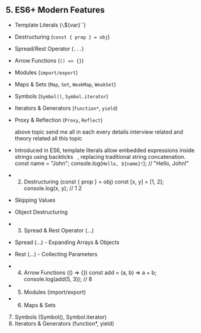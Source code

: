 
## 5. ES6+ Modern Features
- Template Literals (`\`${var}\``)
- Destructuring (`const { prop } = obj`)
- Spread/Rest Operator (`...`)
- Arrow Functions (`() => {}`)
- Modules (`import/export`)
- Maps & Sets (`Map`, `Set`, `WeakMap`, `WeakSet`)
- Symbols (`Symbol()`, `Symbol.iterator`)
- Iterators & Generators (`function*`, `yield`)
- Proxy & Reflection (`Proxy`, `Reflect`)


  above topic send me all in each every details interview related and theory related all this topic


- Introduced in ES6, template literals allow embedded expressions inside strings using backticks ` `, replacing traditional string concatenation.
const name = "John";
console.log(`Hello, ${name}!`); // "Hello, John!"
- 2. Destructuring (const { prop } = obj)
const [x, y] = [1, 2];
console.log(x, y); // 1 2
 - Skipping Values
 - Object Destructuring
- 3. Spread & Rest Operator (...)
 - Spread (...) - Expanding Arrays & Objects 
 - Rest (...) - Collecting Parameters

- 4. Arrow Functions (() => {})
const add = (a, b) => a + b;
console.log(add(5, 3)); // 8
- 5. Modules (import/export)
- 6. Maps & Sets
7. Symbols (Symbol(), Symbol.iterator)
8. Iterators & Generators (function*, yield)


